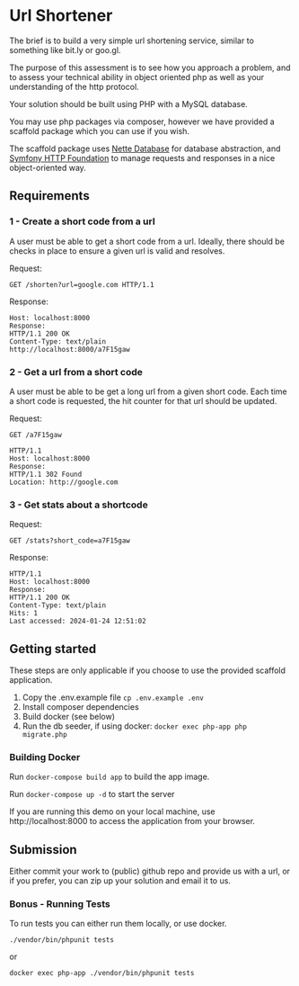 # Url Shortener

The brief is to build a very simple url shortening service, similar to something like bit.ly or goo.gl.

The purpose of this assessment is to see how you approach a problem, and to assess your technical ability in object oriented php as well as your understanding of the http protocol. 

Your solution should be built using PHP with a MySQL database.

You may use php packages via composer, however we have provided a scaffold package which you can use if you wish.

The scaffold package uses [Nette Database](https://doc.nette.org/en/database) for database abstraction, and [Symfony HTTP Foundation](https://symfony.com/doc/current/components/http_foundation.html) to manage requests and responses in a nice object-oriented way.

## Requirements

### 1 - Create a short code from a url
A user must be able to get a short code from a url. Ideally, there should be checks in place to ensure a given url is valid and resolves.

Request:
```
GET /shorten?url=google.com HTTP/1.1
```

Response:
```
Host: localhost:8000
Response:
HTTP/1.1 200 OK
Content-Type: text/plain
http://localhost:8000/a7F15gaw
```

### 2 - Get a url from a short code

A user must be able to be get a long url from a given short code. Each time a short code is requested, the hit counter for that url should be updated.

Request:
```
GET /a7F15gaw
```
```
HTTP/1.1
Host: localhost:8000
Response:
HTTP/1.1 302 Found
Location: http://google.com
```
### 3 - Get stats about a shortcode

Request:
```
GET /stats?short_code=a7F15gaw
```
Response:

```
HTTP/1.1
Host: localhost:8000
Response:
HTTP/1.1 200 OK
Content-Type: text/plain
Hits: 1
Last accessed: 2024-01-24 12:51:02
```

## Getting started

These steps are only applicable if you choose to use the provided scaffold application.

1. Copy the .env.example file `cp .env.example .env`
2. Install composer dependencies
3. Build docker (see below)
4. Run the db seeder, if using docker: `docker exec php-app php migrate.php`

### Building Docker 

Run `docker-compose build app` to build the app image.

Run `docker-compose up -d` to start the server

If you are running this demo on your local machine, use http://localhost:8000 to access the application from your browser.

## Submission

Either commit your work to (public) github repo and provide us with a url, or if you prefer, you can zip up your solution and email it to us.

### Bonus - Running Tests

To run tests you can either run them locally, or use docker.

`./vendor/bin/phpunit tests`

or 

`docker exec php-app ./vendor/bin/phpunit tests`
